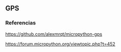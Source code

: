 ## GPS

### Referencias

https://github.com/alexmrqt/micropython-gps

https://forum.micropython.org/viewtopic.php?t=452
